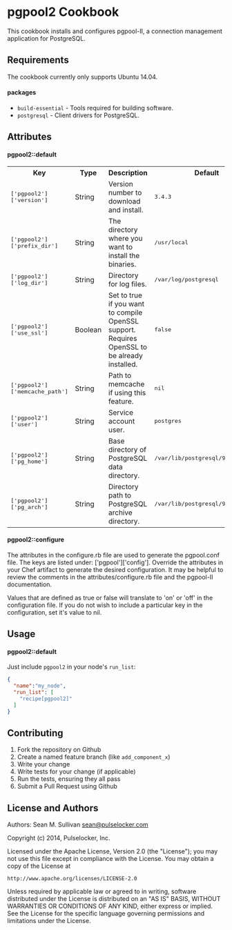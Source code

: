 pgpool2 Cookbook
================
This cookbook installs and configures pgpool-II, a connection management application for PostgreSQL.

Requirements
------------
The cookbook currently only supports Ubuntu 14.04.

#### packages
- `build-essential` - Tools required for building software.
- `postgresql` - Client drivers for PostgreSQL.

Attributes
----------

#### pgpool2::default
<table>
  <tr>
    <th>Key</th>
    <th>Type</th>
    <th>Description</th>
    <th>Default</th>
  </tr>
  <tr>
    <td><tt>['pgpool2']['version']</tt></td>
    <td>String</td>
    <td>Version number to download and install.</td>
    <td><tt>3.4.3</tt></td>
  </tr>
  <tr>
    <td><tt>['pgpool2']['prefix_dir']</tt></td>
    <td>String</td>
    <td>The directory where you want to install the binaries.</td>
    <td><tt>/usr/local</tt></td>
  </tr>
  <tr>
    <td><tt>['pgpool2']['log_dir']</tt></td>
    <td>String</td>
    <td>Directory for log files.</td>
    <td><tt>/var/log/postgresql</tt></td>
  </tr>
  <tr>
    <td><tt>['pgpool2']['use_ssl']</tt></td>
    <td>Boolean</td>
    <td>Set to true if you want to compile OpenSSL support.  Requires OpenSSL to be already installed.</td>
    <td><tt>false</tt></td>
  </tr>
  <tr>
    <td><tt>['pgpool2']['memcache_path']</tt></td>
    <td>String</td>
    <td>Path to memcache if using this feature.</td>
    <td><tt>nil</tt></td>
  </tr>
  <tr>
    <td><tt>['pgpool2']['user']</tt></td>
    <td>String</td>
    <td>Service account user.</td>
    <td><tt>postgres</tt></td>
  </tr>
  <tr>
    <td><tt>['pgpool2']['pg_home']</tt></td>
    <td>String</td>
    <td>Base directory of PostgreSQL data directory.</td>
    <td><tt>/var/lib/postgresql/9.3</tt></td>
  </tr>
  <tr>
    <td><tt>['pgpool2']['pg_arch']</tt></td>
    <td>String</td>
    <td>Directory path to PostgreSQL archive directory.</td>
    <td><tt>/var/lib/postgresql/9.3/archive</tt></td>
  </tr>
</table>

#### pgpool2::configure
The attributes in the configure.rb file are used to generate the pgpool.conf file.  The keys are listed under:
['pgpool']['config'].  Override the attributes in your Chef artifact to generate the desired configuration.  It 
may be helpful to review the comments in the attributes/configure.rb file and the pgpool-II documentation.

Values that are defined as true or false will translate to 'on' or 'off' in the configuration file.  If you do not
wish to include a particular key in the configuration, set it's value to nil.

Usage
-----
#### pgpool2::default
Just include `pgpool2` in your node's `run_list`:

```json
{
  "name":"my_node",
  "run_list": [
    "recipe[pgpool2]"
  ]
}
```

Contributing
------------

1. Fork the repository on Github
2. Create a named feature branch (like `add_component_x`)
3. Write your change
4. Write tests for your change (if applicable)
5. Run the tests, ensuring they all pass
6. Submit a Pull Request using Github

License and Authors
-------------------
Authors: Sean M. Sullivan <sean@pulselocker.com>

Copyright (c) 2014, Pulselocker, Inc.

Licensed under the Apache License, Version 2.0 (the "License");
you may not use this file except in compliance with the License.
You may obtain a copy of the License at

    http://www.apache.org/licenses/LICENSE-2.0

Unless required by applicable law or agreed to in writing, software
distributed under the License is distributed on an "AS IS" BASIS,
WITHOUT WARRANTIES OR CONDITIONS OF ANY KIND, either express or implied.
See the License for the specific language governing permissions and
limitations under the License.
